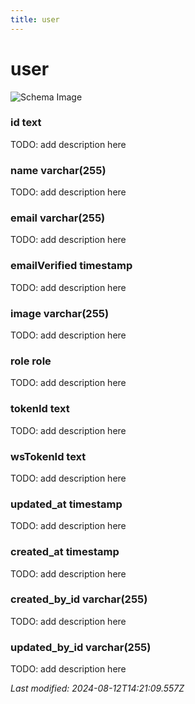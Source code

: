 ```yaml
---
title: user
---
```


# user

![Schema Image](/img/schema/user.svg)

### id text
TODO: add description here

### name varchar(255)
TODO: add description here

### email varchar(255)
TODO: add description here

### emailVerified timestamp
TODO: add description here

### image varchar(255)
TODO: add description here

### role role
TODO: add description here

### tokenId text
TODO: add description here

### wsTokenId text
TODO: add description here

### updated_at timestamp
TODO: add description here

### created_at timestamp
TODO: add description here

### created_by_id varchar(255)
TODO: add description here

### updated_by_id varchar(255)
TODO: add description here


_Last modified: 2024-08-12T14:21:09.557Z_
